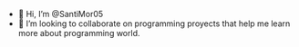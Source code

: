 
- 👋 Hi, I’m @SantiMor05
- 💞️ I’m looking to collaborate on programming proyects that help me learn more about programming world.


<!---
SantiMor05/SantiMor05 is a ✨ special ✨ repository because its `README.md` (this file) appears on your GitHub profile.
You can click the Preview link to take a look at your changes.
--->
